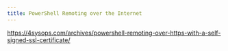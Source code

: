 ```yaml
---
title: PowerShell Remoting over the Internet
---
```

https://4sysops.com/archives/powershell-remoting-over-https-with-a-self-signed-ssl-certificate/